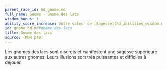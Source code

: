 ```yaml
---
parent_race_id: hd_gnome.md
full_name: Gnome - Gnome des lacs
wisdom_bonus: 1
ability_score_increase: Votre valeur de [Sagesse](hd_abilities_wisdom.md) augmente de 1.
id: gnome_hd.md#gnome-des-lacs
title: Gnome des lacs
source: (MDR p49)
---
```


Les gnomes des lacs sont discrets et manifestent une sagesse supérieure aux autres gnomes. Leurs illusions sont très puissantes et difficiles à déjouer.

